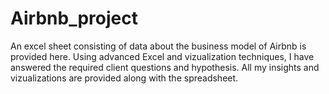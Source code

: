 # Airbnb_project

An excel sheet consisting of data about the business model of Airbnb is provided here.
Using advanced Excel and vizualization techniques, I have answered the required client questions and hypothesis.
All my insights and vizualizations are provided along with the spreadsheet.
